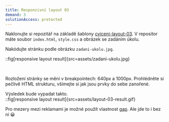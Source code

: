 ```yaml
---
title: Responzivní layout 03
demand: 3
solutionAccess: protected
---
```


Naklonujte si repozitář na základě šablony [cviceni-layout-03](https://github.com/Czechitas-podklady-WEB/cviceni-layout-03).
V repositor máte soubor `index.html`, `style.css` a obrázek se zadáním úkolu.

Nakódujte stránku podle obrázku `zadani-ukolu.jpg`.

::fig[responsive layout result]{src=assets/zadani-ukolu.jpg}

<br/>

Rozložení stránky se mění v breakpointech: 640px a 1000px.
Prohlédněte si pečlivě HTML strukturu, všímejte si jak jsou prvky do sebe zanořené.

Výsledek bude vypadat takto.  
::fig[responsive layout result]{src=assets/layout-03-result.gif}

Pro mezery mezi reklamami je možné použít vlastnost [gap](https://coryrylan.com/blog/css-gap-space-with-flexbox). Ale jde to i bez ní 😀
